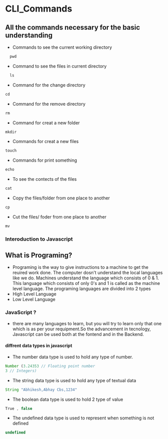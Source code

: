 # CLI_Commands
## All the commands necessary for the basic understanding
- Commands to see the current working directory
```js
  pwd
```
- Command to see the files in current directory
```js
  ls
```
- Command for the change directory
```js
cd
```
- Command for the remove directory
```js
rm
```
- Command for creat a new folder
```js
mkdir
```
- Commands for creat a new files
```js
touch
```
- Commands for print something
```js
echo
```
- To see the contects of the files
```js
cat
```
- Copy the files/folder from one place to another
```js
cp
```
- Cut the files/ foder from one place to another
```js
mv
```
### Interoduction to Javascript
## What is Programing?
- Programing is the way to give instructions to a machine to get the reuired work done. The computer dosn't understand the local languages like we do. Machines understand the language which consists of 0 & 1. This language which consists of only 0's and 1 is called as the machine level language. The programing languages are divided into 2 types
- High Level Language
- Low Level Language
 ### JavaScript ?
 - there are many languages to learn, but you will try to learn only that one which is as per your requipment.So the advancement in tecnology, Javascript can be used both at the fontend and in the Backend. 
#### diffrent data types in javascript
- The number data type is used to hold any type of number.
```js
Number (3.24353 // Floating point number
3 // Integers)
```
- The string data type is used to hold any type of textual data
```js
String "Abhikesh,Abhay Cbs,1234"
```
- The boolean data type is used to hold 2 type of value
```js
True , false
```
- The undefined data type is used to represent when something is not defined
```js
undefined
```



